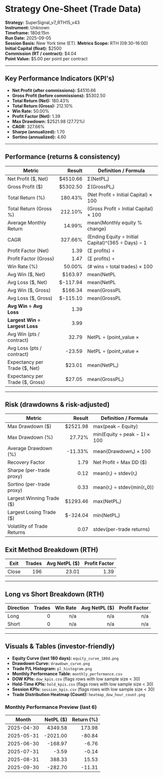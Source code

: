 
# Strategy One-Sheet (Trade Data)

**Strategy:** SuperSignal_v7_RTH15_v43  
**Instrument:** Unknown  
**Timeframe:** 180d:15m  
**Run Date:** 2025-09-05  
**Session Basis:** New York time (ET). **Metrics Scope:** RTH (09:30–16:00)  
**Initial Capital (float):** $2500  
**Commission (RT / contract):** $4.04  
**Point Value:** $5.00 per point per contract

---

## Key Performance Indicators (KPI's)
- **Net Profit (after commissions):** $4510.66
- **Gross Profit (before commissions):** $5302.50
- **Total Return (Net):** 180.43%
- **Total Return (Gross):** 212.10%
- **Win Rate:** 50.00%
- **Profit Factor (Net):** 1.39
- **Max Drawdown:** $2521.98 (27.72%)
- **CAGR:** 327.66%
- **Sharpe (annualized):** 1.70
- **Sortino (annualized):** 4.60

---

## Performance (returns & consistency)
| Metric | Result | Definition / Formula |
|---|---:|---|
| Net Profit ($, Net) | $4510.66 | Σ(NetPLᵢ) |
| Gross Profit ($) | $5302.50 | Σ(GrossPLᵢ) |
| Total Return (%) | 180.43% | (Net Profit ÷ Initial Capital) × 100 |
| Total Return (Gross %) | 212.10% | (Gross Profit ÷ Initial Capital) × 100 |
| Average Monthly Return | 14.99% | mean(Monthly equity % change) |
| CAGR | 327.66% | (Ending Equity ÷ Initial Capital)^(365 ÷ Days) − 1 |
| Profit Factor (Net) | 1.39 | (Σ profits) ÷ |Σ losses| |
| Profit Factor (Gross) | 1.47 | (Σ profits) ÷ |Σ losses| |
| Win Rate (%) | 50.00% | (# wins ÷ total trades) × 100 |
| Avg Win ($, Net) | $163.97 | mean(NetPL | NetPL>0) |
| Avg Loss ($, Net) | $-117.94 | mean(NetPL | NetPL<0) |
| Avg Win ($, Gross) | $166.34 | mean(GrossPL | GrossPL>0) |
| Avg Loss ($, Gross) | $-115.10 | mean(GrossPL | GrossPL<0) |
| **Avg Win ÷ Avg Loss** | 1.39 | |Avg Win| ÷ |Avg Loss| (Net) |
| **Largest Win ÷ Largest Loss** | 3.99 | |Largest Win| ÷ |Largest Loss| (Net) |
| Avg Win (pts / contract) | 32.79 | NetPL ÷ (point_value × |Qty|) |
| Avg Loss (pts / contract) | -23.59 | NetPL ÷ (point_value × |Qty|) |
| Expectancy per Trade ($, Net) | $23.01 | mean(NetPLᵢ) |
| Expectancy per Trade ($, Gross) | $27.05 | mean(GrossPLᵢ) |

---

## Risk (drawdowns & risk-adjusted)
| Metric | Result | Definition / Formula |
|---|---:|---|
| Max Drawdown ($) | $2521.98 | max(peak − Equity) |
| Max Drawdown (%) | 27.72% | min(Equity ÷ peak − 1) × 100 |
| Average Drawdown (%) | -11.33% | mean(Drawdownₜ) × 100 |
| Recovery Factor | 1.79 | Net Profit ÷ Max DD ($) |
| Sharpe (per-trade proxy) | 0.12 | mean(rᵢ) ÷ stdev(rᵢ) |
| Sortino (per-trade proxy) | 0.33 | mean(rᵢ) ÷ stdev(min(rᵢ,0)) |
| Largest Winning Trade ($) | $1293.46 | max(NetPLᵢ) |
| Largest Losing Trade ($) | $-324.04 | min(NetPLᵢ) |
| Volatility of Trade Returns | 0.07 | stdev(per-trade returns) |

## Exit Method Breakdown (RTH)
| Exit | Trades | Avg NetPL ($) | Profit Factor |
|---|---:|---:|---:|
| Close | 196 | 23.01 | 1.39 |

---

## Long vs Short Breakdown (RTH)
| Direction | Trades | Win Rate | Avg NetPL ($) | Profit Factor |
|---|---:|---:|---:|---:|
| Long | 0 | n/a | n/a | n/a |
| Short | 0 | n/a | n/a | n/a |

---

## Visuals & Tables (investor-friendly)
- **Equity Curve (last 180 days):** `equity_curve_180d.png`
- **Drawdown Curve:** `drawdown_curve.png`
- **Trade P/L Histogram:** `pl_histogram.png`
- **Monthly Performance Table:** `monthly_performance.csv`
- **DOW KPIs:** `dow_kpis.csv` (flags rows with low sample size < 30)
- **Hold-Time KPIs:** `hold_kpis.csv` (flags rows with low sample size < 30)
- **Session KPIs:** `session_kpis.csv` (flags rows with low sample size < 30)
- **Trade Distribution Heatmap (Count):** `heatmap_dow_hour_count.png`

### Monthly Performance Preview (last 6)
| Month | NetPL ($) | Return (%) |
|---|---:|---:|
| 2025-04-30 | 4349.58 | 173.98 |
| 2025-05-31 | -2021.00 | -80.84 |
| 2025-06-30 | -168.97 | -6.76 |
| 2025-07-31 | -3.59 | -0.14 |
| 2025-08-31 | 388.33 | 15.53 |
| 2025-09-30 | -282.70 | -11.31 |
